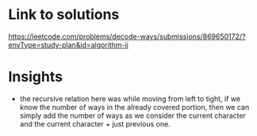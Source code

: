 # Link to solutions
https://leetcode.com/problems/decode-ways/submissions/869650172/?envType=study-plan&id=algorithm-ii

# Insights
* the recursive relation here was while moving from left to tight, if we know the number of ways in the already covered portion, then we can simply add the number of ways as we consider the current character and the current character + just previous one.